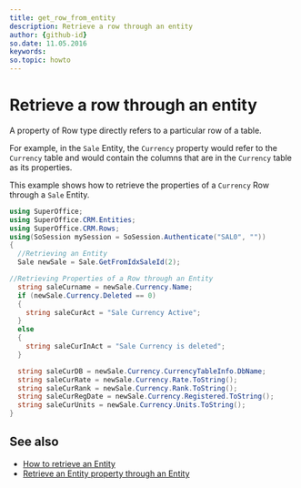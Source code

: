 ```yaml
---
title: get_row_from_entity
description: Retrieve a row through an entity
author: {github-id}
so.date: 11.05.2016
keywords:
so.topic: howto
---
```


# Retrieve a row through an entity

A property of Row type directly refers to a particular row of a table.

For example, in the `Sale` Entity, the `Currency` property would refer to the `Currency` table and would contain the columns that are in the `Currency` table as its properties.

This example shows how to retrieve the properties of a `Currency` Row through a `Sale` Entity.

```csharp
using SuperOffice;
using SuperOffice.CRM.Entities;
using SuperOffice.CRM.Rows;
using(SoSession mySession = SoSession.Authenticate("SAL0", ""))
{
  //Retrieving an Entity
  Sale newSale = Sale.GetFromIdxSaleId(2);

//Retrieving Properties of a Row through an Entity
  string saleCurname = newSale.Currency.Name;
  if (newSale.Currency.Deleted == 0)
  {
    string saleCurAct = "Sale Currency Active";
  }
  else
  {
    string saleCurInAct = "Sale Currency is deleted";
  }

  string saleCurDB = newSale.Currency.CurrencyTableInfo.DbName;
  string saleCurRate = newSale.Currency.Rate.ToString();
  string saleCurRank = newSale.Currency.Rank.ToString();
  string saleCurRegDate = newSale.Currency.Registered.ToString();
  string saleCurUnits = newSale.Currency.Units.ToString();
}
```

## See also

* [How to retrieve an Entity][1]
* [Retrieve an Entity property through an Entity][2]

<!-- Referenced links -->
[1]: ../entities/get-entity.md
[2]: ../entities/get-entity-from-entity.md
